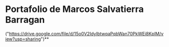# Portafolio de Marcos Salvatierra Barragan
("https://drive.google.com/file/d/15o0V2IdyIbtwqaPqbWan70PkWEi8KplM/view?usp=sharing")**


